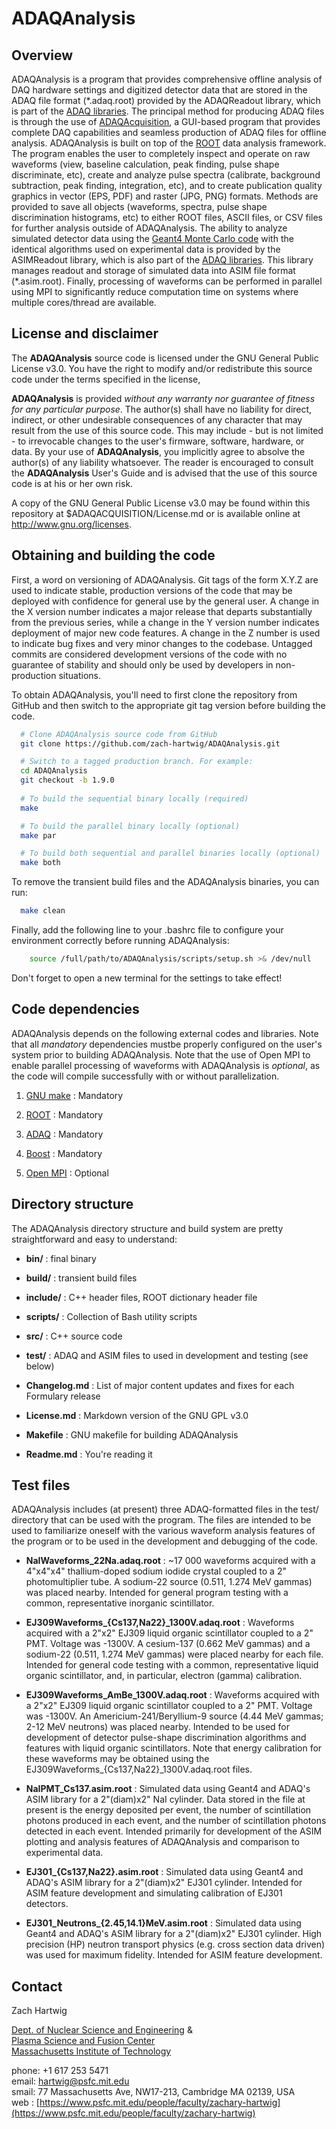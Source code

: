 # ADAQAnalysis #

## Overview ##

ADAQAnalysis is a program that provides comprehensive offline analysis
of DAQ hardware settings and digitized detector data that are stored
in the ADAQ file format (\*.adaq.root) provided by the ADAQReadout
library, which is part of the [ADAQ
libraries](https://github.com/zach-hartwig/ADAQ). The principal method
for producing ADAQ files is through the use of
[ADAQAcquisition](http://github.com/zach-hartwig/ADAQAcquisition), a
GUI-based program that provides complete DAQ capabilities and seamless
production of ADAQ files for offline analysis. ADAQAnalysis is built
on top of the [ROOT](http://root.cern.ch/drupal/) data analysis
framework. The program enables the user to completely inspect and
operate on raw waveforms (view, baseline calculation, peak finding,
pulse shape discriminate, etc), create and analyze pulse spectra
(calibrate, background subtraction, peak finding, integration, etc),
and to create publication quality graphics in vector (EPS, PDF) and
raster (JPG, PNG) formats. Methods are provided to save all objects
(waveforms, spectra, pulse shape discrimination histograms, etc) to
either ROOT files, ASCII files, or CSV files for further analysis
outside of ADAQAnalysis. The ability to analyze simulated detector
data using the [Geant4 Monte Carlo code](http://geant4.cern.ch/) with
the identical algorithms used on experimental data is provided by the
ASIMReadout library, which is also part of the [ADAQ
libraries](https://github.com/zach-hartwig/ADAQ). This library manages
readout and storage of simulated data into ASIM file format
(\*.asim.root). Finally, processing of waveforms can be performed in
parallel using MPI to significantly reduce computation time on systems
where multiple cores/thread are available.


## License and disclaimer ##

The **ADAQAnalysis** source code is licensed under the GNU General
Public License v3.0.  You have the right to modify and/or redistribute
this source code under the terms specified in the license,

**ADAQAnalysis** is provided *without any warranty nor guarantee of
fitness for any particular purpose*. The author(s) shall have no
liability for direct, indirect, or other undesirable consequences of
any character that may result from the use of this source code. This
may include - but is not limited - to irrevocable changes to the
user's firmware, software, hardware, or data. By your use of
**ADAQAnalysis**, you implicitly agree to absolve the author(s) of
any liability whatsoever. The reader is encouraged to consult the
**ADAQAnalysis** User's Guide and is advised that the use of this
source code is at his or her own risk.

A copy of the GNU General Public License v3.0 may be found within this
repository at $ADAQACQUISITION/License.md or is available online at
http://www.gnu.org/licenses.


## Obtaining and building the code  ##

First, a word on versioning of ADAQAnalysis. Git tags of the form
X.Y.Z are used to indicate stable, production versions of the code
that may be deployed with confidence for general use by the general
user. A change in the X version number indicates a major release that
departs substantially from the previous series, while a change in the
Y version number indicates deployment of major new code features. A
change in the Z number is used to indicate bug fixes and very minor
changes to the codebase. Untagged commits are considered development
versions of the code with no guarantee of stability and should only be
used by developers in non-production situations.

To obtain ADAQAnalysis, you'll need to first clone the repository from
GitHub and then switch to the appropriate git tag version before
building the code.

```bash
  # Clone ADAQAnalysis source code from GitHub
  git clone https://github.com/zach-hartwig/ADAQAnalysis.git

  # Switch to a tagged production branch. For example:
  cd ADAQAnalysis
  git checkout -b 1.9.0
  
  # To build the sequential binary locally (required)
  make 

  # To build the parallel binary locally (optional)
  make par

  # To build both sequential and parallel binaries locally (optional)
  make both
```

To remove the transient build files and the ADAQAnalysis binaries, you
can run:
```bash
  make clean  
```

Finally, add the following line to your .bashrc file to configure
your environment correctly before running ADAQAnalysis:

```bash 
    source /full/path/to/ADAQAnalysis/scripts/setup.sh >& /dev/null
```
Don't forget to open a new terminal for the settings to take effect!


## Code dependencies ##

ADAQAnalysis depends on the following external codes and
libraries. Note that all *mandatory* dependencies mustbe properly
configured on the user's system prior to building ADAQAnalysis. Note
that the use of Open MPI to enable parallel processing of waveforms
with ADAQAnalysis is *optional*, as the code will compile successfully
with or without parallelization.

1. [GNU make](http://www.gnu.org/software/make/) : Mandatory

2. [ROOT](http://root.cern.ch/drupal/) : Mandatory

3. [ADAQ](http://github.com/zach-hartwig/ADAQ) : Mandatory

4. [Boost](http://www.boost.org/) : Mandatory

5. [Open MPI](http://www.open-mpi.org/) : Optional


## Directory structure ##

The ADAQAnalysis directory structure and build system are pretty
straightforward and easy to understand:

  - **bin/** : final binary

  - **build/** : transient build files

  - **include/** : C++ header files, ROOT dictionary header file

  - **scripts/** : Collection of Bash utility scripts

  - **src/** : C++ source code 
  
  - **test/** : ADAQ and ASIM files to used in development and testing (see below)

  - **Changelog.md** : List of major content updates and fixes for each Formulary release
  
  - **License.md** : Markdown version of the GNU GPL v3.0 
  
  - **Makefile** : GNU makefile for building ADAQAnalysis

  - **Readme.md** : You're reading it


## Test files ##

ADAQAnalysis includes (at present) three ADAQ-formatted files in the
test/ directory that can be used with the program. The files are
intended to be used to familiarize oneself with the various waveform
analysis features of the program or to be used in the development and
debugging of the code.

- **NaIWaveforms_22Na.adaq.root** : ~17 000 waveforms acquired with a
    4"x4"x4" thallium-doped sodium iodide crystal coupled to a 2"
    photomultiplier tube. A sodium-22 source (0.511, 1.274 MeV gammas)
    was placed nearby. Intended for general program testing with a
    common, representative inorganic scintillator.

- **EJ309Waveforms_{Cs137,Na22}_1300V.adaq.root** : Waveforms acquired
    with a 2"x2" EJ309 liquid organic scintillator coupled to a 2"
    PMT. Voltage was -1300V. A cesium-137 (0.662 MeV gammas) and a
    sodium-22 (0.511, 1.274 MeV gammas) were placed nearby for each
    file. Intended for general code testing with a common,
    representative liquid organic scintillator, and, in particular,
    electron (gamma) calibration.

- **EJ309Waveforms_AmBe_1300V.adaq.root** : Waveforms acquired with a
    2"x2" EJ309 liquid organic scintillator coupled to a 2"
    PMT. Voltage was -1300V. An Americium-241/Beryllium-9 source (4.44
    MeV gammas; 2-12 MeV neutrons) was placed nearby. Intended to be
    used for development of detector pulse-shape discrimination
    algorithms and features with liquid organic scintillators. Note
    that energy calibration for these waveforms may be obtained using
    the EJ309Waveforms_{Cs137,Na22}_1300V.adaq.root files.

- **NaIPMT_Cs137.asim.root** : Simulated data using Geant4 and ADAQ's
    ASIM library for a 2"(diam)x2" NaI cylinder. Data stored in the
    file at present is the energy deposited per event, the number of
    scintillation photons produced in each event, and the number of
    scintillation photons detected in each event. Intended primarily
    for development of the ASIM plotting and analysis features of
    ADAQAnalysis and comparison to experimental data.

- **EJ301_{Cs137,Na22}.asim.root** : Simulated data using Geant4 and
    ADAQ's ASIM library for a 2"(diam)x2" EJ301 cylinder. Intended for
    ASIM feature development and simulating calibration of EJ301
    detectors.

- **EJ301_Neutrons_{2.45,14.1}MeV.asim.root** : Simulated data using
    Geant4 and ADAQ's ASIM library for a 2"(diam)x2" EJ301
    cylinder. High precision (HP) neutron transport physics
    (e.g. cross section data driven) was used for maximum
    fidelity. Intended for ASIM feature development.

## Contact ##

Zach Hartwig  

[Dept. of Nuclear Science and
Engineering](http://web.mit.edu/nse/http://web.mit.edu/nse/) &  
[Plasma Science and Fusion Center](http://www.psfc.mit.edu)  
[Massachusetts Institute of Technology](http://mit.edu)  

phone: +1 617 253 5471  
email: [hartwig@psfc.mit.edu](mailto:hartwig@psfc.mit.edu)  
smail: 77 Massachusetts Ave, NW17-213, Cambridge MA 02139, USA  
web  : [https://www.psfc.mit.edu/people/faculty/zachary-hartwig](https://www.psfc.mit.edu/people/faculty/zachary-hartwig)  
